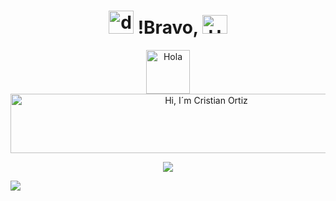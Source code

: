 # <div align="center"><img alt="dsmark" height="37px" width="40px" src="https://c.tenor.com/P7zWdgA3E2EAAAAi/spunchbob-the-g.gif"></img> !Bravo, <img alt="Hola" height="30px" width="40px" src="https://emojipedia-us.s3.amazonaws.com/source/skype/289/ghost_1f47b.png"></img>

<div align="center">
 <img alt="Hola" height="70px" width="70px" align="center" src="https://c.tenor.com/fYg91qBpDdgAAAAi/bongo-cat-transparent.gif"></img>
<br>
<a href="https://cooltext.com"><img src="https://images.cooltext.com/5729409.gif" width="611" height="95" alt="Hi, I´m Cristian Ortiz" /></a>
<br /><a href="https://cooltext.com"></a><a href="https://cooltext.com/Edit-Logo?LogoID=4813669955"></a>

</div>
 <p align="center">
<img src="https://readme-typing-svg.herokuapp.com?lines=Hello%20 I%27m%20%5BSanskar%20Sahu%20%7C%7C%20DSmark%5D;A+Programmer;Web+Developer+%26%26%20+Web+Designer;Gamer%20%26%26%20Developer;DS%20|%20Algorithms%20|%20OOP%20;&center=true&width=500&height=50">
</p>
 
 <img src="https://user-images.githubusercontent.com/73097560/115834477-dbab4500-a447-11eb-908a-139a6edaec5c.gif"> 

                  



